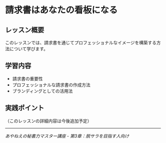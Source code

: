 # 請求書はあなたの看板になる

## レッスン概要
このレッスンでは、請求書を通じてプロフェッショナルなイメージを構築する方法について学びます。

## 学習内容
- 請求書の重要性
- プロフェッショナルな請求書の作成方法
- ブランディングとしての活用法

## 実践ポイント
（このレッスンの詳細内容は今後追加予定）

---
*あやねえの秘書力マスター講座 - 第3章：脱サラを目指す人向け*
